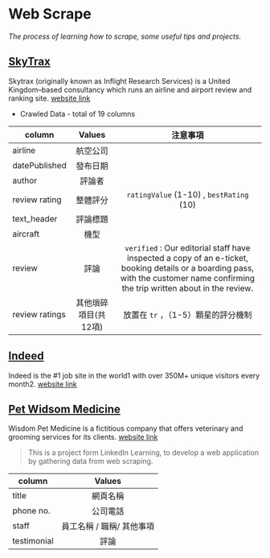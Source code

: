 # Web Scrape
_The process of learning how to scrape, some useful tips and projects._

## [SkyTrax ](https://github.com/stephanie0324/Web-Scraping-/tree/main/skytrax)
Skytrax (originally known as Inflight Research Services) is a United Kingdom–based consultancy which runs an airline and airport review and ranking site. [website link](https://www.airlinequality.com/review-pages/a-z-airline-reviews/)
* Crawled Data - total of 19 columns

| column        |  Values         | 注意事項|
| ------------- |:-------------:|:-------------:|
| airline | 航空公司  | |
| datePublished | 發布日期  | |
| author | 評論者  | |
| review rating | 整體評分 |`ratingValue` (1-10) , `bestRating` (10) |
| text_header   | 評論標題     | |
| aircraft   | 機型     | |
|review| 評論|`verified` : Our editorial staff have inspected a copy of an e-ticket, booking details or a boarding pass, with the customer name confirming the trip written about in the review. |
|review ratings | 其他瑣碎項目(共12項)| 放置在 `tr` ，（1-5）顆星的評分機制| 

## [Indeed](https://github.com/stephanie0324/Web-Scraping-/tree/main/indeed)
Indeed is the #1 job site in the world1 with over 350M+ unique visitors every month2. [website link](https://tw.indeed.com/?r=us)

## [Pet Widsom Medicine](pet-widsom-medicine)
Wisdom Pet Medicine is a fictitious company that offers veterinary and grooming services for its clients. [website link](http://thisisasite.net/)

> This is a project form LinkedIn Learning, to develop a web application by gathering data from web scraping.

| column        |  Values         
| ------------- |:-------------:|
| title| 網頁名稱  | 
| phone no. | 公司電話  | 
|  staff | 員工名稱 / 職稱/ 其他事項|  
|testimonial| 評論|